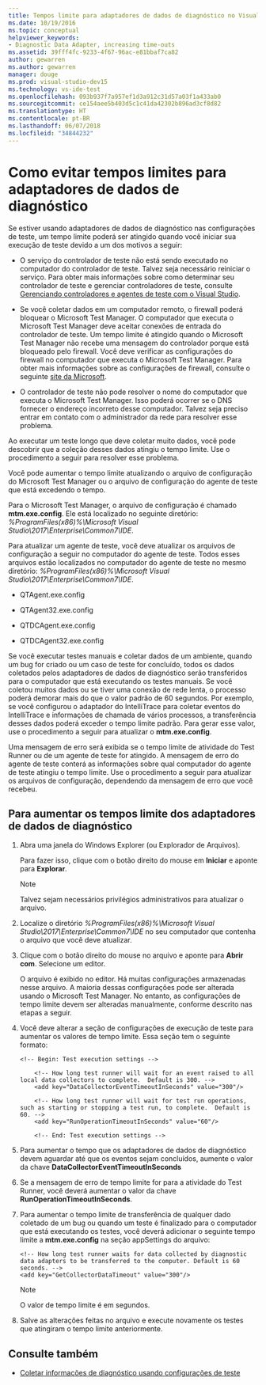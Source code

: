 ```yaml
---
title: Tempos limite para adaptadores de dados de diagnóstico no Visual Studio
ms.date: 10/19/2016
ms.topic: conceptual
helpviewer_keywords:
- Diagnostic Data Adapter, increasing time-outs
ms.assetid: 39fff4fc-9233-4f67-96ac-e81bbaf7ca82
author: gewarren
ms.author: gewarren
manager: douge
ms.prod: visual-studio-dev15
ms.technology: vs-ide-test
ms.openlocfilehash: 093b937f7a957ef1d3a912c31d57a03f1a433ab0
ms.sourcegitcommit: ce154aee5b403d5c1c41da42302b896ad3cf8d82
ms.translationtype: HT
ms.contentlocale: pt-BR
ms.lasthandoff: 06/07/2018
ms.locfileid: "34844232"
---
```

# <a name="how-to-prevent-time-outs-for-diagnostic-data-adapters"></a>Como evitar tempos limites para adaptadores de dados de diagnóstico

Se estiver usando adaptadores de dados de diagnóstico nas configurações de teste, um tempo limite poderá ser atingido quando você iniciar sua execução de teste devido a um dos motivos a seguir:

-   O serviço do controlador de teste não está sendo executado no computador do controlador de teste. Talvez seja necessário reiniciar o serviço. Para obter mais informações sobre como determinar seu controlador de teste e gerenciar controladores de teste, consulte [Gerenciando controladores e agentes de teste com o Visual Studio](../test/manage-test-controllers-and-test-agents.md).

-   Se você coletar dados em um computador remoto, o firewall poderá bloquear o Microsoft Test Manager. O computador que executa o Microsoft Test Manager deve aceitar conexões de entrada do controlador de teste. Um tempo limite é atingido quando o Microsoft Test Manager não recebe uma mensagem do controlador porque está bloqueado pelo firewall. Você deve verificar as configurações do firewall no computador que executa o Microsoft Test Manager. Para obter mais informações sobre as configurações de firewall, consulte o seguinte [site da Microsoft](http://go.microsoft.com/fwlink/?LinkId=184980).

-   O controlador de teste não pode resolver o nome do computador que executa o Microsoft Test Manager. Isso poderá ocorrer se o DNS fornecer o endereço incorreto desse computador. Talvez seja preciso entrar em contato com o administrador da rede para resolver esse problema.

 Ao executar um teste longo que deve coletar muito dados, você pode descobrir que a coleção desses dados atingiu o tempo limite. Use o procedimento a seguir para resolver esse problema.

 Você pode aumentar o tempo limite atualizando o arquivo de configuração do Microsoft Test Manager ou o arquivo de configuração do agente de teste que está excedendo o tempo.

 Para o Microsoft Test Manager, o arquivo de configuração é chamado **mtm.exe.config**. Ele está localizado no seguinte diretório: *%ProgramFiles(x86)%\Microsoft Visual Studio\2017\Enterprise\Common7\IDE*.

 Para atualizar um agente de teste, você deve atualizar os arquivos de configuração a seguir no computador do agente de teste. Todos esses arquivos estão localizados no computador do agente de teste no mesmo diretório: *%ProgramFiles(x86)%\Microsoft Visual Studio\2017\Enterprise\Common7\IDE*.

-   QTAgent.exe.config

-   QTAgent32.exe.config

-   QTDCAgent.exe.config

-   QTDCAgent32.exe.config

 Se você executar testes manuais e coletar dados de um ambiente, quando um bug for criado ou um caso de teste for concluído, todos os dados coletados pelos adaptadores de dados de diagnóstico serão transferidos para o computador que está executando os testes manuais. Se você coletou muitos dados ou se tiver uma conexão de rede lenta, o processo poderá demorar mais do que o valor padrão de 60 segundos. Por exemplo, se você configurou o adaptador do IntelliTrace para coletar eventos do IntelliTrace e informações de chamada de vários processos, a transferência desses dados poderá exceder o tempo limite padrão. Para gerar esse valor, use o procedimento a seguir para atualizar o **mtm.exe.config**.

 Uma mensagem de erro será exibida se o tempo limite de atividade do Test Runner ou de um agente de teste for atingido. A mensagem de erro do agente de teste conterá as informações sobre qual computador do agente de teste atingiu o tempo limite. Use o procedimento a seguir para atualizar os arquivos de configuração, dependendo da mensagem de erro que você recebeu.

## <a name="to-increase-the-time-outs-for-your-diagnostic-data-adapters"></a>Para aumentar os tempos limite dos adaptadores de dados de diagnóstico

1.  Abra uma janela do Windows Explorer (ou Explorador de Arquivos).

     Para fazer isso, clique com o botão direito do mouse em **Iniciar** e aponte para **Explorar**.

    > [!NOTE]
    > Talvez sejam necessários privilégios administrativos para atualizar o arquivo.

2.  Localize o diretório *%ProgramFiles(x86)%\Microsoft Visual Studio\2017\Enterprise\Common7\IDE* no seu computador que contenha o arquivo que você deve atualizar.

3.  Clique com o botão direito do mouse no arquivo e aponte para **Abrir com**. Selecione um editor.

     O arquivo é exibido no editor. Há muitas configurações armazenadas nesse arquivo. A maioria dessas configurações pode ser alterada usando o Microsoft Test Manager. No entanto, as configurações de tempo limite devem ser alteradas manualmente, conforme descrito nas etapas a seguir.

4.  Você deve alterar a seção de configurações de execução de teste para aumentar os valores de tempo limite. Essa seção tem o seguinte formato:

    ```text
    <!-- Begin: Test execution settings -->

        <!-- How long test runner will wait for an event raised to all local data collectors to complete.  Default is 300. -->
        <add key="DataCollectorEventTimeoutInSeconds" value="300"/>

        <!-- How long test runner will wait for test run operations, such as starting or stopping a test run, to complete.  Default is 60. -->
        <add key="RunOperationTimeoutInSeconds" value="60"/>

        <!-- End: Test execution settings -->
    ```

5.  Para aumentar o tempo que os adaptadores de dados de diagnóstico devem aguardar até que os eventos sejam concluídos, aumente o valor da chave **DataCollectorEventTimeoutInSeconds**

6.  Se a mensagem de erro de tempo limite for para a atividade do Test Runner, você deverá aumentar o valor da chave **RunOperationTimeoutInSeconds**.

7.  Para aumentar o tempo limite de transferência de qualquer dado coletado de um bug ou quando um teste é finalizado para o computador que está executando os testes, você deverá adicionar o seguinte tempo limite a **mtm.exe.config** na seção appSettings do arquivo:

    ```text
    <!-- How long test runner waits for data collected by diagnostic data adapters to be transferred to the computer. Default is 60 seconds. -->
    <add key="GetCollectorDataTimeout" value="300"/>
    ```

    > [!NOTE]
    > O valor de tempo limite é em segundos.

8.  Salve as alterações feitas no arquivo e execute novamente os testes que atingiram o tempo limite anteriormente.

## <a name="see-also"></a>Consulte também

- [Coletar informações de diagnóstico usando configurações de teste](../test/collect-diagnostic-information-using-test-settings.md)